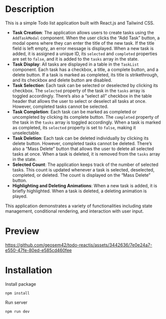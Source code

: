 # Description

This is a simple Todo list application built with React.js and Tailwind CSS.

- **Task Creation**: The application allows users to create tasks using the `AddTaskModal` component. When the user clicks the “Add Task” button, a modal opens where they can enter the title of the new task. If the title field is left empty, an error message is displayed. When a new task is added, it is assigned a unique ID, its `selected` and `completed` properties are set to `false`, and it is added to the `tasks` array in the state.
- **Task Display**: All tasks are displayed in a table in the `TaskList` component. Each task has a checkbox, a title, a complete button, and a delete button. If a task is marked as completed, its title is strikethrough, and its checkbox and delete button are disabled.
- **Task Selection**: Each task can be selected or deselected by clicking its checkbox. The `selected` property of the task in the `tasks` array is toggled accordingly. There’s also a “select all” checkbox in the table header that allows the user to select or deselect all tasks at once. However, completed tasks cannot be selected.
- **Task Completion**: Each task can be marked as completed or uncompleted by clicking its complete button. The `completed` property of the task in the `tasks` array is toggled accordingly. When a task is marked as completed, its `selected` property is set to `false`, making it unselectable.
- **Task Deletion**: Each task can be deleted individually by clicking its delete button. However, completed tasks cannot be deleted. There’s also a “Mass Delete” button that allows the user to delete all selected tasks at once. When a task is deleted, it is removed from the `tasks` array in the state.
- **Selected Count**: The application keeps track of the number of selected tasks. This count is updated whenever a task is selected, deselected, completed, or deleted. The count is displayed on the “Mass Delete” button.
- **Highlighting and Deleting Animations**: When a new task is added, it is briefly highlighted. When a task is deleted, a deleting animation is played.

This application demonstrates a variety of functionalities including state management, conditional rendering, and interaction with user input.

# Preview

https://github.com/geosem42/todo-reactjs/assets/3442636/7e0e24a7-e550-47fe-80ed-e585cd460fee


# Installation

Install package
```
npm install
```
Run server
```
npm run dev
```
